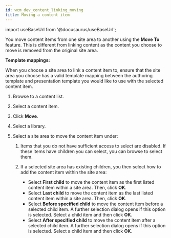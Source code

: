 ```yaml
---
id: wcm_dev_content_linking_moving
title: Moving a content item
---
```

import useBaseUrl from '@docusaurus/useBaseUrl';



You move content items from one site area to another using the **Move To** feature. This is different from linking content as the content you choose to move is removed from the original site area.

**Template mappings:**

When you choose a site area to link a content item to, ensure that the site area you choose has a valid template mapping between the authoring template and presentation template you would like to use with the selected content item.

1.  Browse to a content list.

2.  Select a content item.

3.  Click **Move**.

4.  Select a library.

5.  Select a site area to move the content item under:

    1.  Items that you do not have sufficient access to select are disabled. If these items have children you can select, you can browse to select them.

    2.  If a selected site area has existing children, you then select how to add the content item within the site area:

        -   Select **First child** to move the content item as the first listed content item within a site area. Then, click **OK**.
        -   Select **Last child** to move the content item as the last listed content item within a site area. Then, click **OK**.
        -   Select **Before specified child** to move the content item before a selected child item. A further selection dialog opens if this option is selected. Select a child item and then click **OK**.
        -   Select **After specified child** to move the content item after a selected child item. A further selection dialog opens if this option is selected. Select a child item and then click **OK**.

